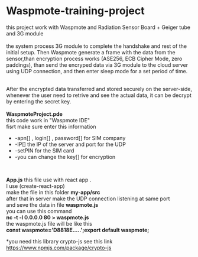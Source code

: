 # Waspmote-training-project

this project work with Waspmote and  Radiation Sensor Board + Geiger tube and 3G module 
<br/>
<br/>
the system process 3G module to complete the handshake and rest of 
the initial setup. Then Waspmote generate a frame with the data from the sensor,than encryption process works (ASE256, ECB Cipher Mode, zero 
paddings), than send the encryped data via 3G module to the cloud server using UDP connection, and then enter sleep 
mode for a set period of time.
<br/>
<br/>

After the encrypted data transferred and stored securely on the server-side, whenever
the user need to retrive and see the actual data, it can be decrypt by entering the secret 
key.
<br/>
<br/>
<b>WaspmoteProject.pde</b>
<br/>
this code work in "Waspmote IDE"
<br/>
fisrt make sure enter this information
<ul>
<li>-apn[] , login[] , password[] for SIM company  </li>
<li>-IP[] the IP of the server and port for the UDP</li>
<li>-setPIN for the SIM card</li>
<li>-you can change the key[] for encryption </li>
</ul>
<br/>


<b>App.js</b>
this file use with react app .
<br/>
I use (create-react-app)
<br/>
make the file in this folder 
<b>my-app/src</b>
<br/>
after that in server 
make the UDP connection listening at same port 
<br/>
and seve the data in file <b>waspmote.js</b>
<br/>
you can use this command 
<br/>
<b>nc -t -l 0.0.0.0 80 > waspmote.js</b>
<br/>
the  waspmote.js file will be like this
<br/>
<b>const waspmote='D8818E.....';export default waspmote;</b>

*you need this library crypto-js see this link https://www.npmjs.com/package/crypto-js
